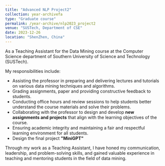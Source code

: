 ```yaml
---
title: "Advanced NLP Project2"
collection: year-archivefa
type: "Graduate course"
permalink: /year-archive/nlp2023_project2
venue: "SUSTech, Department of CSE"
date: 2023-12-26 
location: "ShenZhen, China"
---
```



As a Teaching Assistant for the Data Mining course at the Computer Science department of Southern University of Science and Technology (SUSTech).

My responsibilities include:

- Assisting the professor in preparing and delivering lectures and tutorials on various data mining techniques and algorithms.
- Grading assignments, paper and providing constructive feedback to students.
- Conducting office hours and review sessions to help students better understand the course materials and solve their problems.
- Collaborating with the professor to design and develop **new assignments and projects** that align with the learning objectives of the course.
- Ensuring academic integrity and maintaining a fair and respectful learning environment for all students.
- Design the final project **"MiniGPT"**

Through my work as a Teaching Assistant, I have honed my communication, leadership, and problem-solving skills, and gained valuable experience in teaching and mentoring students in the field of data mining.

